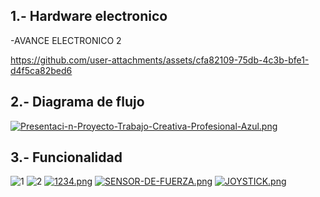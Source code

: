 ## 1.-  Hardware electronico

-AVANCE ELECTRONICO 2

https://github.com/user-attachments/assets/cfa82109-75db-4c3b-bfe1-d4f5ca82bed6








## 2.- Diagrama de flujo
[![Presentaci-n-Proyecto-Trabajo-Creativa-Profesional-Azul.png](https://i.postimg.cc/gcVPhx5D/Presentaci-n-Proyecto-Trabajo-Creativa-Profesional-Azul.png)](https://postimg.cc/YjCVKCtG)


## 3.- Funcionalidad
![1](https://github.com/user-attachments/assets/ad3846bd-c6a1-460b-af9d-6a1d808d7dae)
![2](https://github.com/user-attachments/assets/863670a0-08cd-497d-947b-96e8b737c184)
[![1234.png](https://i.postimg.cc/xTsGtnSM/1234.png)](https://postimg.cc/0bwJNgjy)
[![SENSOR-DE-FUERZA.png](https://i.postimg.cc/sgs8ZpRK/SENSOR-DE-FUERZA.png)](https://postimg.cc/6ybzk4qG)
[![JOYSTICK.png](https://i.postimg.cc/x1wdPYKT/JOYSTICK.png)](https://postimg.cc/k2y9n01k)

